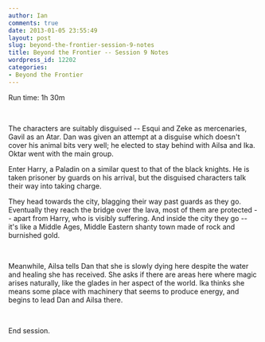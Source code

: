 ```yaml
---
author: Ian
comments: true
date: 2013-01-05 23:55:49
layout: post
slug: beyond-the-frontier-session-9-notes
title: Beyond the Frontier -- Session 9 Notes
wordpress_id: 12202
categories:
- Beyond the Frontier
---
```


Run time: 1h 30m

&nbsp;

The characters are suitably disguised -- Esqui and Zeke as mercenaries, Gavil as an Atar. Dan was given an attempt at a disguise which doesn't cover his animal bits very well; he elected to stay behind with Ailsa and Ika. Oktar went with the main group.

Enter Harry, a Paladin on a similar quest to that of the black knights. He is taken prisoner by guards on his arrival, but the disguised characters talk their way into taking charge.

They head towards the city, blagging their way past guards as they go.  Eventually they reach the bridge over the lava, most of them are protected -- apart from Harry, who is visibly suffering. And inside the city they go -- it's like a Middle Ages, Middle Eastern shanty town made of rock and burnished gold.

&nbsp;

Meanwhile, Ailsa tells Dan that she is slowly dying here despite the water and healing she has received. She asks if there are areas here where magic arises naturally, like the glades in her aspect of the world. Ika thinks she means some place with machinery that seems to produce energy, and begins to lead Dan and Ailsa there.

&nbsp;

End session.